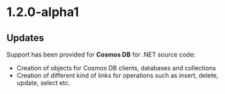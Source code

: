 # 1.2.0-alpha1

## Updates

Support has been provided for **Cosmos DB** for .NET source code:
- Creation of objects for Cosmos DB clients, databases and collections
- Creation of different kind of links for operations such as insert, delete, update, select etc.


